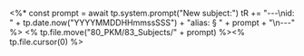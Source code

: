 <%*
const prompt = await tp.system.prompt("New subject:")
tR += "---\nid: " + tp.date.now("YYYYMMDDHHmmssSSS") + "alias: § " + prompt + "\n---"
%>
<% tp.file.move("80_PKM/83_Subjects/" + prompt) %><% tp.file.cursor(0) %>